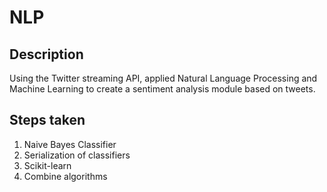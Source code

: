 # NLP
## Description
Using the Twitter streaming API, applied Natural Language Processing and Machine Learning to create a sentiment analysis module based on tweets.


## Steps taken
1. Naive Bayes Classifier
2. Serialization of classifiers
3. Scikit-learn
4. Combine algorithms

